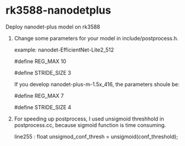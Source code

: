 # rk3588-nanodetplus

Deploy nanodet-plus model on rk3588

1. Change some parameters for your model in include/postprocess.h. 

   example: nanodet-EfficientNet-Lite2_512
   
   #define REG_MAX           10
   
   #define STRIDE_SIZE       3
   
   If you develop nanodet-plus-m-1.5x_416, the parameters shoule be:
   
    #define REG_MAX           7
    
    #define STRIDE_SIZE       4
    
2. For speeding up postprocess, I used unsigmoid threshhold in postprocess.cc, because sigmoid function is time consuming. 

   line255 :  float unsigmod_conf_thresh = unsigmoid(conf_threshold);
